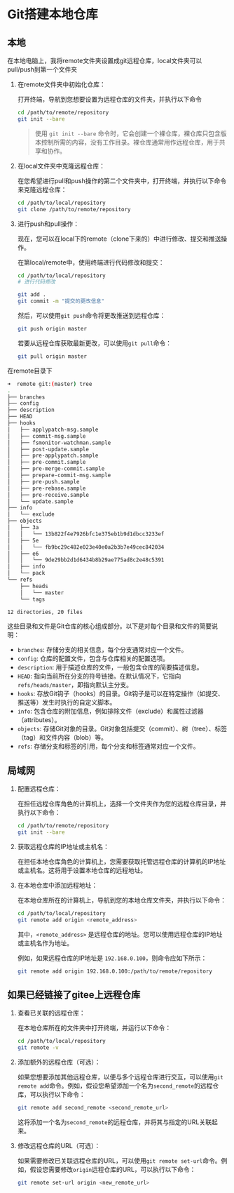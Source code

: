 # Git搭建本地仓库

## 本地

在本地电脑上，我将remote文件夹设置成git远程仓库，local文件夹可以pull/push到第一个文件夹

1. 在remote文件夹中初始化仓库： 

   打开终端，导航到您想要设置为远程仓库的文件夹，并执行以下命令

   ```bash
   cd /path/to/remote/repository
   git init --bare
   ```

   > 使用 `git init --bare` 命令时，它会创建一个裸仓库，裸仓库只包含版本控制所需的内容，没有工作目录。裸仓库通常用作远程仓库，用于共享和协作。

2. 在local文件夹中克隆远程仓库： 

   在您希望进行pull和push操作的第二个文件夹中，打开终端，并执行以下命令来克隆远程仓库：

   ```bash
   cd /path/to/local/repository
   git clone /path/to/remote/repository
   ```

3. 进行push和pull操作： 

   现在，您可以在local下的remote（clone下来的）中进行修改、提交和推送操作。

   在第local/remote中，使用终端进行代码修改和提交：

   ```bash
   cd /path/to/local/repository
   # 进行代码修改
   
   git add .
   git commit -m "提交的更改信息"
   ```

   然后，可以使用`git push`命令将更改推送到远程仓库：

   ```bash
   git push origin master
   ```

   若要从远程仓库获取最新更改，可以使用`git pull`命令：

   ```bash
   git pull origin master
   ```

在remote目录下

```bash
➜  remote git:(master) tree
.
├── branches
├── config
├── description
├── HEAD
├── hooks
│   ├── applypatch-msg.sample
│   ├── commit-msg.sample
│   ├── fsmonitor-watchman.sample
│   ├── post-update.sample
│   ├── pre-applypatch.sample
│   ├── pre-commit.sample
│   ├── pre-merge-commit.sample
│   ├── prepare-commit-msg.sample
│   ├── pre-push.sample
│   ├── pre-rebase.sample
│   ├── pre-receive.sample
│   └── update.sample
├── info
│   └── exclude
├── objects
│   ├── 3a
│   │   └── 13b822f4e7926bfc1e375eb1b9d1dbcc3233ef
│   ├── 5e
│   │   └── fb9bc29c482e023e40e0a2b3b7e49cec842034
│   ├── e6
│   │   └── 9de29bb2d1d6434b8b29ae775ad8c2e48c5391
│   ├── info
│   └── pack
└── refs
    ├── heads
    │   └── master
    └── tags

12 directories, 20 files
```

这些目录和文件是Git仓库的核心组成部分。以下是对每个目录和文件的简要说明：

- `branches`: 存储分支的相关信息，每个分支通常对应一个文件。
- `config`: 仓库的配置文件，包含与仓库相关的配置选项。
- `description`: 用于描述仓库的文件，一般包含仓库的简要描述信息。
- `HEAD`: 指向当前所在分支的符号链接。在默认情况下，它指向 `refs/heads/master`，即指向默认主分支。
- `hooks`: 存放Git钩子（hooks）的目录。Git钩子是可以在特定操作（如提交、推送等）发生时执行的自定义脚本。
- `info`: 包含仓库的附加信息，例如排除文件（exclude）和属性过滤器（attributes）。
- `objects`: 存储Git对象的目录。Git对象包括提交（commit）、树（tree）、标签（tag）和文件内容（blob）等。
- `refs`: 存储分支和标签的引用，每个分支和标签通常对应一个文件。

## 局域网

1. 配置远程仓库： 

   在担任远程仓库角色的计算机上，选择一个文件夹作为您的远程仓库目录，并执行以下命令：

   ```bash
   cd /path/to/remote/repository
   git init --bare
   ```

2. 获取远程仓库的IP地址或主机名： 

   在担任本地仓库角色的计算机上，您需要获取托管远程仓库的计算机的IP地址或主机名。这将用于设置本地仓库的远程地址。

3. 在本地仓库中添加远程地址： 

   在本地仓库所在的计算机上，导航到您的本地仓库文件夹，并执行以下命令：

   ```bash
   cd /path/to/local/repository
   git remote add origin <remote_address>
   ```

   其中，`<remote_address>` 是远程仓库的地址。您可以使用远程仓库的IP地址或主机名作为地址。

   例如，如果远程仓库的IP地址是 `192.168.0.100`，则命令应如下所示：

   ```bash
   git remote add origin 192.168.0.100:/path/to/remote/repository
   ```

## 如果已经链接了gitee上远程仓库

1. 查看已关联的远程仓库： 

   在本地仓库所在的文件夹中打开终端，并运行以下命令：

   ```bash
   cd /path/to/local/repository
   git remote -v
   ```

2. 添加额外的远程仓库（可选）： 

   如果您想要添加其他远程仓库，以便与多个远程仓库进行交互，可以使用`git remote add`命令。例如，假设您希望添加一个名为`second_remote`的远程仓库，可以执行以下命令：

   ```bash
   git remote add second_remote <second_remote_url>
   ```

   这将添加一个名为`second_remote`的远程仓库，并将其与指定的URL关联起来。

3. 修改远程仓库的URL（可选）： 

   如果需要修改已关联远程仓库的URL，可以使用`git remote set-url`命令。例如，假设您需要修改`origin`远程仓库的URL，可以执行以下命令：

   ```bash
   git remote set-url origin <new_remote_url>
   ```

   